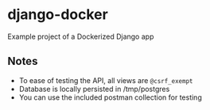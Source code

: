 # django-docker
Example project of a Dockerized Django app

## Notes
- To ease of testing the API, all views are `@csrf_exempt`
- Database is locally persisted in /tmp/postgres
- You can use the included postman collection for testing
